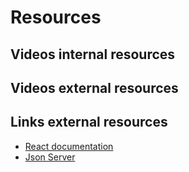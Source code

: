 # Resources

## Videos internal resources

## Videos external resources

## Links external resources

- [React documentation](https://reactjs.org/)
- [Json Server](https://www.npmjs.com/package/json-server)
